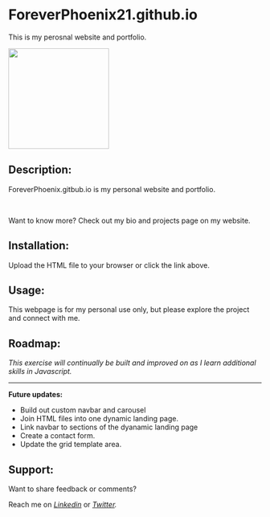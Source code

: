 # ForeverPhoenix21.github.io

<p>This is my perosnal website and portfolio.</P>
<img src="ballMovement.png" width="200"/>

## Description:

<p> ForeverPhoenix.gitbub.io is my personal website and portfolio. </p> <br>
<p>  Want to know more? Check out my bio and projects page on my website.</p>

## Installation:

<p> Upload the HTML file to your browser or click the link above.  

## Usage:

<p> This webpage is for my personal use only, but please explore the project and connect with me. </p>

## Roadmap:

*This exercise will continually be built and improved on as I learn additional skills in Javascript.*

***

**Future updates:**
- Build out custom navbar and carousel  
- Join HTML files into one dynamic landing page.
- Link navbar to sections of the dyanamic landing page
- Create a contact form.
- Update the grid template area.

## Support:

<p> Want to share feedback or comments?</p>

<p> 
  
  Reach me on *[Linkedin](https://www.linkedin.com/in/derek-diaz/)* or *[Twitter](https://twitter.com/home).*
  
</p>

